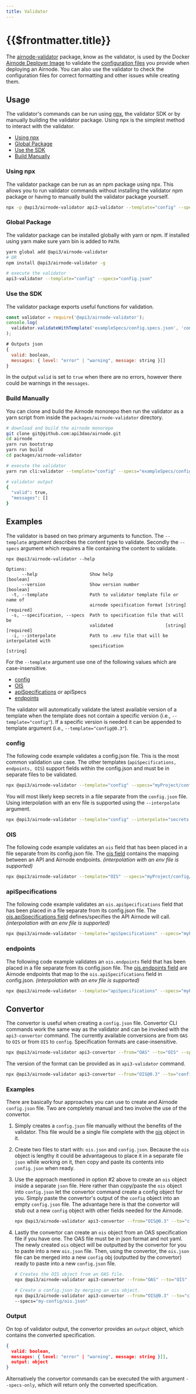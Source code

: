 ```yaml
---
title: Validator
---
```


# {{$frontmatter.title}}

<TocHeader />
<TOC class="table-of-contents" :include-level="[2,3]" />

The
[airnode-validator](https://github.com/api3dao/airnode/tree/v.03/packages/airnode-validator)
package, know as the validator, is used by the Docker
[Airnode Deployer Image](../../grp-providers/docker/deployer-image.md) to
validate the
[configuration files](../../grp-providers/guides/build-an-airnode/configuring-airnode.md)
you provide when deploying an Airnode. You can also use the validator to check
the configuration files for correct formatting and other issues while creating
them.

<!-- TODO: Mention the convertor early around here. -->

## Usage

The validator's commands can be run using
[npx](https://nodejs.dev/learn/the-npx-nodejs-package-runner), the validator SDK
or by manually building the validator package. Using npx is the simplest method
to interact with the validator.

- [Using npx](./validator.md#using-npx)
- [Global Package](./validator.md#global-package)
- [Use the SDK](./validator.md#use-the-sdk)
- [Build Manually](./validator.md#build-manually)

<!-- TODO: Before going through code examples first describe the 3 execution methods. -->

### Using npx

The validator package can be run as an npm package using npx. This allows you to
run validator commands without installing the validator npm package or having to
manually build the validator package yourself.

```sh
npx -p @api3/airnode-validator api3-validator --template="config" --specs="config.json"
```

### Global Package

The validator package can be installed globally with yarn or npm. If installed
using yarn make sure yarn bin is added to `PATH`.

```sh
yarn global add @api3/airnode-validator
# OR
npm install @api3/airnode-validator -g

# execute the validator
api3-validator --template="config" --specs="config.json"
```

### Use the SDK

The validator package exports useful functions for validation.

```js
const validator = require('@api3/airnode-validator');
console.log(
  validator.validateWithTemplate('exampleSpecs/config.specs.json', 'config')
);

# Outputs json
{
  valid: boolean,
  messages: { level: "error" | "warning", message: string }[]
}
```

In the output `valid` is set to `true` when there are no errors, however there
could be warnings in the `messages`.

### Build Manually

You can clone and build the Airnode monorepo then run the validator as a yarn
script from inside the `packages/airnode-validator` directory.

```sh
# download and build the airnode monorepo
git clone git@github.com:api3dao/airnode.git
cd airnode
yarn run bootstrap
yarn run build
cd packages/airnode-validator

# execute the validator
yarn run cli:validator --template="config" --specs="exampleSpecs/config.specs.json"

# validator output
{
  "valid": true,
  "messages": []
}
```

## Examples

The validator is based on two primary arguments to function. The `--template`
argument describes the content type to validate. Secondly the `--specs` argument
which requires a file containing the content to validate.

```
npx @api3/airnode-validator --help

Options:
      --help                    Show help                              [boolean]
      --version                 Show version number                    [boolean]
  -t, --template                Path to validator template file or name of
                                airnode specification format [string] [required]
  -s, --specification, --specs  Path to specification file that will be
                                validated                    [string] [required]
  -i, --interpolate             Path to .env file that will be interpolated with
                                specification                           [string]
```

For the `--template` argument use one of the following values which are
case-insensitive.

- [config](./validator.md#config)
- [OIS](./validator.md#ois)
- [apiSpecifications](./validator.md#apispecifications) _or_ apiSpecs
- [endpoints](./validator.md#endpoints)

The validator will automatically validate the latest available version of a
template when the template does not contain a specific version (i.e.,
`--template="config"`). If a specific version is needed it can be appended to
template argument (i.e., `--template="config@0.3"`).

### config

The following code example validates a config.json file. This is the most common
validation use case. The other templates (`apiSpecifications, endpoints, OIS`)
support fields within the config.json and must be in separate files to be
validated.

```sh
npx @api3/airnode-validator --template="config" --specs="myProject/config/config.json"
```

You will most likely keep secrets in a file separate from the `config.json`
file. Using interpolation with an env file is supported using the
`--interpolate` argument.

```sh
npx @api3/airnode-validator --template="config" --interpolate="secrets.env" --specs="myProject/config/config.json"
```

### OIS

The following code example validates an `ois` field that has been placed in a
file separate from its config.json file. The
[ois field](../specifications/ois.html) contains the mapping between an API and
Airnode endpoints. _(interpolation with an env file is supported)_

```sh
npx @api3/airnode-validator --template="OIS" --specs="myProject/config/ois.json"
```

### apiSpecifications

The following code example validates an `ois.apiSpecifications` field that has
been placed in a file separate from its config.json file. The
[ois.apiSpecifications field](../specifications/ois.html#_4-apispecifications)
defines/specifies the API Airnode will call. _(interpolation with an env file is
supported)_

```sh
npx @api3/airnode-validator --template="apiSpecifications" --specs="myProject/config/apiSpecifications.json"
```

### endpoints

The following code example validates an `ois.endpoints` field that has been
placed in a file separate from its config.json file. The
[ois.endpoints field](../specifications/ois.html#_5-endpoints) are Airnode
endpoints that map to the `ois.apiSpecifications` field in config.json.
_(interpolation with an env file is supported)_

```sh
npx @api3/airnode-validator --template="apiSpecifications" --specs="myProject/config/apiSpecifications.json"
```

## Convertor

The convertor is useful when creating a `config.json` file. Convertor CLI
commands work the same way as the validator and can be invoked with the
`api3-convertor` command. The currently available conversions are from `OAS` to
`OIS` or from `OIS` to `config`. Specification formats are case-insensitive.

```sh
npx @api3/airnode-validator api3-convertor --from="OAS" --to="OIS" --specs="exampleSpecs/OAS.specs.json"
```

The version of the format can be provided as in `api3-validator` command.

```sh
npx @api3/airnode-validator api3-convertor --from="OIS@0.3" --to="config@0.3" --specs="exampleSpecs/ois.specs.json"
```

### Examples

There are basically four approaches you can use to create and Airnode
`config.json` file. Two are completely manual and two involve the use of the
convertor.

1. Simply creates a `config.json` file manually without the benefits of the
   validator. This file would be a single file complete with the
   [ois](../specifications/ois.md) object in it.

2. Create two files to start with: `ois.json` and `config.json`. Because the
   `ois` object is lengthy it could be advantageous to place it in a separate
   file `json` while working on it, then copy and paste its contents into
   `config.json` when ready.

3. Use the approach mentioned in option #2 above to create an `ois` object
   inside a separate `json` file. Here rather than copy/paste the `ois` object
   into `config.json` let the convertor command create a config object for you.
   Simply paste the convertor's output of the `config` object into an empty
   `config.json` file. The advantage here is that the convertor will stub out a
   new `config` object with other fields needed for the Airnode.

   ```sh
   npx @api3/airnode-validator api3-convertor --from="OIS@0.3" --to="config@0.3" --specs="my-config/ois.json"
   ```

4. Lastly the convertor can create an `ois` object from an OAS specification
   file if you have one. The OAS file must be in json format and not yaml. The
   newly created `ois` object will be outputted by the convertor for you to
   paste into a new `ois.json` file. Then, using the convertor, the `ois.json`
   file can be merged into a new `config` obj (outputted by the convertor) ready
   to paste into a new `config.json` file.

   ```sh
   # Creates the OIS object from an OAS file.
   npx @api3/airnode-validator api3-convertor --from="OAS" --to="OIS" --specs="my-config/OAS.json"

   # Create a config.json by merging an ois object.
   npx @api3/airnode-validator api3-convertor --from="OIS@0.3" --to="config@0.3"
   --specs="my-config/ois.json"
   ```

### Output

On top of validator output, the convertor provides an `output` object, which
contains the converted specification.

```json
{
  valid: boolean,
  messages: { level: "error" | "warning", message: string }[],
  output: object
}
```

Alternatively the convertor commands can be executed the with argument
`--specs-only`, which will return only the converted specification.
